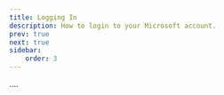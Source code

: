 ```yaml
---
title: Logging In
description: How to login to your Microsoft account.
prev: true
next: true
sidebar:
    order: 3
---
```


....